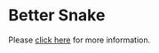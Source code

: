 # Better Snake

Please [click here](https://raymond.wtf/my-projects/BetterSnake) for more information.
